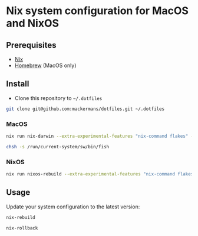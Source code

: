 # Nix system configuration for MacOS and NixOS

## Prerequisites

- [Nix](https://github.com/DeterminateSystems/nix-installer) 
- [Homebrew](https://brew.sh) (MacOS only)

## Install

- Clone this repository to `~/.dotfiles`

```sh
git clone git@github.com:mackermans/dotfiles.git ~/.dotfiles
```

### MacOS

```sh
nix run nix-darwin --extra-experimental-features "nix-command flakes" -- switch --flake ~/.dotfiles#nix-darwin
```

```sh
chsh -s /run/current-system/sw/bin/fish
```

### NixOS

```sh
nix run nixos-rebuild --extra-experimental-features "nix-command flakes" -- switch --flake ~/.dotfiles#nixos
```

## Usage

Update your system configuration to the latest version:

```sh
nix-rebuild
``` 

```sh
nix-rollback
```
